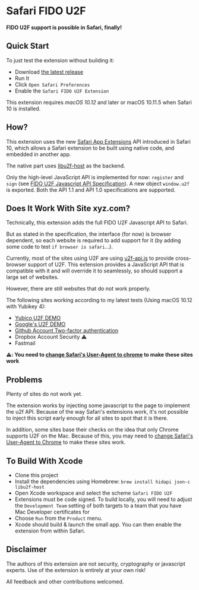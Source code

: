 # Safari FIDO U2F

**FIDO U2F support is possible in Safari, finally!**

## Quick Start

To just test the extension without building it:

- Download [the latest release](https://github.com/blahgeek/Safari-FIDO-U2F/releases)
- Run It
- Click `Open Safari Preferences`
- Enable the `Safari FIDO U2F Extension`

This extension requires *macOS 10.12* and later or macOS 10.11.5 when Safari 10 is installed.

## How?

This extension uses the new [Safari App Extensions](https://developer.apple.com/library/prerelease/content/documentation/NetworkingInternetWeb/Conceptual/SafariAppExtension_PG/index.html#//apple_ref/doc/uid/TP40017319-CH15-SW1) API introduced in Safari 10, which allows a Safari extension to be built using native code, and embedded in another app.

The native part uses [libu2f-host](https://github.com/Yubico/libu2f-host) as the backend.

Only the high-level JavaScript API is implemented for now: `register` and `sign` (see [FIDO U2F Javascript API Specification](https://fidoalliance.org/specs/fido-u2f-v1.0-nfc-bt-amendment-20150514/fido-u2f-javascript-api.html)). A new object `window.u2f` is exported. Both the API 1.1 and API 1.0 specifications are supported.

## Does It Work With Site xyz.com?

Technically, this extension adds the full FIDO U2F Javascript API to Safari.

But as stated in the specification, the interface (for now) is browser dependent, so each website is required to add support for it (by adding some code to test `if browser is safari`...).

Currently, most of the sites using U2F are using [u2f-api.js](https://demo.yubico.com/js/u2f-api.js) to provide
cross-browser support of U2F. This extension provides a JavaScript API that is compatible with it and will override it to seamlessly, so should support a large set of websites.

However, there are still websites that do not work properly.

The following sites working according to my latest tests (Using macOS 10.12 with Yubikey 4):

- [Yubico U2F DEMO](https://demo.yubico.com/u2f)
- [Google's U2F DEMO](https://crxjs-dot-u2fdemo.appspot.com)
- [Github Account Two-factor authentication](https://help.github.com/articles/configuring-two-factor-authentication-via-fido-u2f/)
- Dropbox Account Security :warning:
- Fastmail

**:warning:: You need to [change Safari's User-Agent to chrome](http://www.howtogeek.com/211961/how-to-change-safaris-user-agent-in-os-x/) to make these sites work**

## Problems

Plenty of sites do not work yet.

The extension works by injecting some javascript to the page to implement the u2f API. Because of the way Safari's extensions work, it's not possible to inject this script early enough for all sites to spot that it is there.

In addition, some sites base their checks on the idea that only Chrome supports U2F on the Mac. Because of this, you may need to [change Safari's User-Agent to Chrome](http://www.howtogeek.com/211961/how-to-change-safaris-user-agent-in-os-x/) to make these sites work.

## To Build With Xcode

- Clone this project
- Install the dependencies using Homebrew: `brew install hidapi json-c libu2f-host`
- Open Xcode workspace and select the scheme `Safari FIDO U2F`
- Extensions must be code signed. To build locally, you will need to adjust the `Development Team` setting of both targets to a team that you have Mac Developer certificates for
- Choose `Run` from the `Product` menu.
- Xcode should build & launch the small app. You can then enable the extension from within Safari.

## Disclaimer

The authors of this extension are not security, cryptography or javascript experts.
Use of the extension is entirely at your own risk! 

All feedback and other contributions welcomed.
